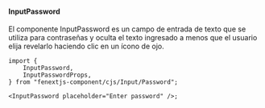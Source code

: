 #### InputPassword

El componente InputPassword es un campo de entrada de texto que se utiliza para contraseñas y oculta el texto ingresado a menos que el usuario elija revelarlo haciendo clic en un ícono de ojo.

```tsx
import {
    InputPassword,
    InputPasswordProps,
} from "fenextjs-component/cjs/Input/Password";

<InputPassword placeholder="Enter password" />;
```
